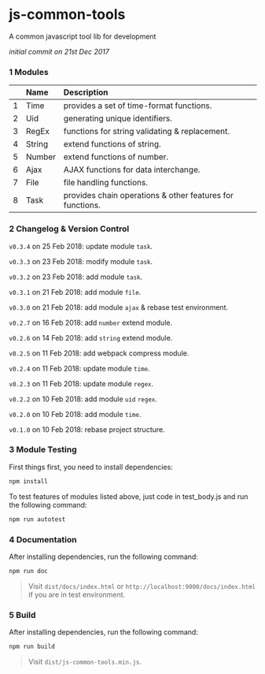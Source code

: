 # js-common-tools

A common javascript tool lib for development

_initial commit on 21st Dec 2017_


### 1 Modules

| |Name|Description|
|---:|:---|:---|
|1|Time|provides a set of time-format functions.|
|2|Uid|generating unique identifiers.|
|3|RegEx|functions for string validating & replacement.|
|4|String|extend functions of string.|
|5|Number|extend functions of number.|
|6|Ajax|AJAX functions for data interchange.|
|7|File|file handling functions.|
|8|Task|provides chain operations & other features for functions.|


### 2 Changelog & Version Control

`v0.3.4` on 25 Feb 2018: update module `task`. 

`v0.3.3` on 23 Feb 2018: modify module `task`. 

`v0.3.2` on 23 Feb 2018: add module `task`. 

`v0.3.1` on 21 Feb 2018: add module `file`. 

`v0.3.0` on 21 Feb 2018: add module `ajax` & rebase test environment. 

`v0.2.7` on 16 Feb 2018: add `number` extend module. 

`v0.2.6` on 14 Feb 2018: add `string` extend module. 

`v0.2.5` on 11 Feb 2018: add webpack compress module. 

`v0.2.4` on 11 Feb 2018: update module `time`. 

`v0.2.3` on 11 Feb 2018: update module `regex`. 

`v0.2.2` on 10 Feb 2018: add module `uid` `regex`. 
 
`v0.2.0` on 10 Feb 2018: add module `time`.  

`v0.1.0` on 10 Feb 2018: rebase project structure.


### 3 Module Testing

First things first, you need to install dependencies: 

```bash
npm install
```

To test features of modules listed above, just code in test_body.js and run the following command: 

```bash
npm run autotest
```

### 4 Documentation

After installing dependencies, run the following command: 

```bash
npm run doc
```

> Visit `dist/docs/index.html` or `http://localhost:9000/docs/index.html` if you are in test environment.

### 5 Build

After installing dependencies, run the following command: 

```bash
npm run build
```

> Visit `dist/js-common-tools.min.js`.
